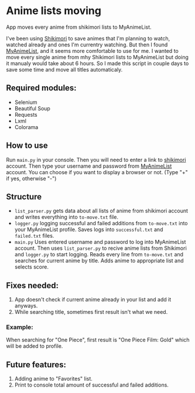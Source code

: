 # Anime lists moving
App moves every anime from shikimori lists to MyAnimeList.

I've been using [Shikimori](https://shikimori.one/) to save animes that I'm planning to watch, watched already and ones I'm currentry watching. But then I found [MyAnimeList](https://myanimelist.net/), and it seems more comfortable to use for me. I wanted to move every single anime from mhy Shikimori lists to MyAnimeList but doing it manualy would take about 6 hours. So I made this script in couple days to save some time and move all titles automaticaly.

## Required modules:
* Selenium
* Beautiful Soup
* Requests
* Lxml
* Colorama

## How to use
Run `main.py` in your console. Then you will need to enter a link to [shikimori](https://shikimori.one/) account.
Then type your username and password from [MyAnimeList](https://myanimelist.net/) account.
You can choose if you want to display a browser or not. (Type "+" if yes, otherwise "-")

## Structure
* `list_parser.py` gets data about all lists of anime from shikimori account and writes everything into `to-move.txt` file.
* `logger.py` logging successful and failed additions from `to-move.txt` into your MyAnimeList profile. Saves logs into `successful.txt` and `failed.txt` files.
* `main.py` Uses entered username and password to log into MyAnimeList account. Then uses `list_parser.py` to recive anime lists from Shikimori and `logger.py` to start logging. Reads every line from `to-move.txt` and searches for current anime by title. Adds anime to appropriate list and selects score.

## Fixes needed:
1. App doesn't check if current anime already in your list and add it anyways.
2. While searching title, sometimes first result isn't what we need.
### Example:
When searching for "One Piece", first result is "One Piece Film: Gold" which will be added to profile.

## Future features:
1. Adding anime to "Favorites" list.
2. Print to console total amount of successful and failed additions.
